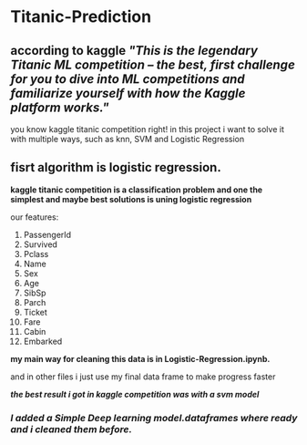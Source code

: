 # Titanic-Prediction

## according to kaggle ***"This is the legendary Titanic ML competition – the best, first challenge for you to dive into ML competitions and familiarize yourself with how the Kaggle platform works."***
you know kaggle titanic competition right! in this project i want to solve it with multiple ways, such as knn, SVM and Logistic Regression

## fisrt algorithm is logistic regression.
**kaggle titanic competition is a classification problem and one the simplest and maybe best solutions is uning logistic regression**

our features:
1. PassengerId	
2. Survived
3. Pclass
4. Name
5. Sex
6. Age
7. SibSp	
8. Parch
9. Ticket
10. Fare
11. Cabin
12. Embarked

**my main way for cleaning this data is in Logistic-Regression.ipynb.**

and in other files i just use my final data frame to make progress faster

***the best result i got in kaggle competition was with a svm model***

### ***I added a Simple Deep learning model.dataframes where ready and i cleaned them before.***
